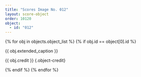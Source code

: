 ```yaml
---
title: "Scores Image No. 012"
layout: score-object
order: 10120
object:
  - id: "012"
---
```


{% for obj in objects.object_list %}
{% if obj.id == object[0].id %}

{{ obj.extended_caption }}

{{ obj.credit }} {.object-credit}

{% endif %}
{% endfor %}
